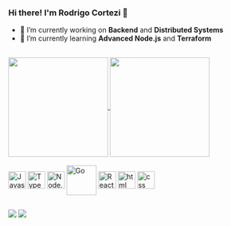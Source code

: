 ### Hi there! I'm Rodrigo Cortezi 👋

- 🔭 I’m currently working on **Backend** and **Distributed Systems**
- 🌱 I’m currently learning **Advanced Node.js** and **Terraform**

##

<div>
  <a href="https://github.com/rodrigovcortezi">
    <img align="center" height="200" src="https://github-readme-stats-murex-xi-61.vercel.app/api?username=rodrigovcortezi&include_all_commits=true&show_icons=true&line_height=28&hide=stars&theme=aura&custom_title=Rodrigo%20Cortezi's%20GitHub%20Stats" />
  </a>
  <a href="https://github.com/rodrigovcortezi">
    <img align="center" height="200" src="https://github-readme-stats-murex-xi-61.vercel.app/api/top-langs/?username=rodrigovcortezi&theme=aura&layout=compact&hide_progress=true&langs_count=8&hide=html,css,vue,java,ruby" />
  </a>
</div>

<div style="display: inline_block"><br>
  <img align="center" alt="Javascript" height="35" src="https://cdn.jsdelivr.net/gh/devicons/devicon/icons/javascript/javascript-original.svg" />
  <img align="center" alt="Typescript" height="35" src="https://cdn.jsdelivr.net/gh/devicons/devicon/icons/typescript/typescript-original.svg" />
  <img align="center" alt="Node.JS" height="35" src="https://cdn.jsdelivr.net/gh/devicons/devicon/icons/nodejs/nodejs-original.svg" />
  <img align="center" alt="Go" height="60" src="https://cdn.jsdelivr.net/gh/devicons/devicon/icons/go/go-original-wordmark.svg" />
  <img align="center" alt="React" height="35" src="https://cdn.jsdelivr.net/gh/devicons/devicon/icons/react/react-original.svg" />
  <img align="center" alt="html" height="35" src="https://cdn.jsdelivr.net/gh/devicons/devicon/icons/html5/html5-original.svg" />
  <img align="center" alt="css" height="35" src="https://cdn.jsdelivr.net/gh/devicons/devicon/icons/css3/css3-original.svg" />
</div>

##

<div>
  <a href="https://www.linkedin.com/in/rodrigo-cortezi" target="_blank"><img src="https://img.shields.io/badge/-LinkedIn-%230077B5?style=for-the-badge&logo=linkedin&logoColor=white" target="_blank"></a>
  <a href = "mailto:rodrigovcortezi@gmail.com"><img src="https://img.shields.io/badge/-Gmail-%23333?style=for-the-badge&logo=gmail&logoColor=white" target="_blank"></a>
</div>

